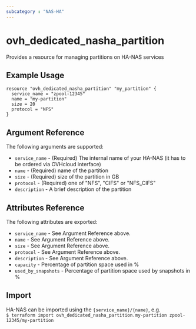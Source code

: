 ```yaml
---
subcategory : "NAS-HA"
---
```


# ovh_dedicated_nasha_partition

Provides a resource for managing partitions on HA-NAS services

## Example Usage

```hcl
resource "ovh_dedicated_nasha_partition" "my_partition" {
  service_name = "zpool-12345"
  name = "my-partition"
  size = 20
  protocol = "NFS"
}
```

## Argument Reference

The following arguments are supported:

* `service_name` - (Required) The internal name of your HA-NAS (it has to be ordered via OVHcloud interface)
* `name` - (Required) name of the partition
* `size` - (Required) size of the partition in GB
* `protocol` - (Required) one of "NFS", "CIFS" or "NFS_CIFS"
* `description` - A brief description of the partition

## Attributes Reference

The following attributes are exported:

* `service_name` - See Argument Reference above.
* `name` - See Argument Reference above.
* `size` - See Argument Reference above.
* `protocol` - See Argument Reference above.
* `description` - See Argument Reference above.
* `capacity` - Percentage of partition space used in %
* `used_by_snapshots` - Percentage of partition space used by snapshots in %

## Import

HA-NAS can be imported using the `{service_name}/{name}`, e.g.  
`$ terraform import ovh_dedicated_nasha_partition.my-partition zpool-12345/my-partition`
